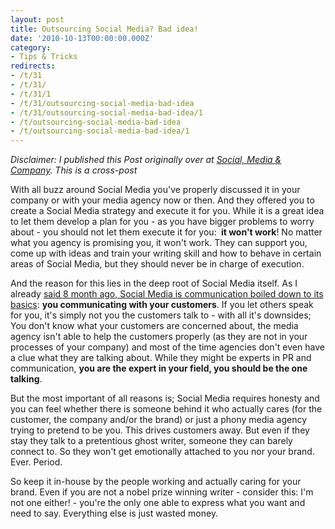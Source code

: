 ```yaml
---
layout: post
title: Outsourcing Social Media? Bad idea!
date: '2010-10-13T00:00:00.000Z'
category:
- Tips & Tricks
redirects:
- /t/31
- /t/31/
- /t/31/1
- /t/31/outsourcing-social-media-bad-idea
- /t/31/outsourcing-social-media-bad-idea/1
- /t/outsourcing-social-media-bad-idea
- /t/outsourcing-social-media-bad-idea/1
---
```




_Disclaimer: I published this Post originally over at [Social, Media & Company](http://socialmediaandcompany.blogspot.de/2010/10/outsourcing-social-media-bad-idea.html). This is a cross-post_


With all buzz around Social Media you've properly discussed it in your company or with your media agency now or then. And they offered you to create a Social Media strategy and&nbsp;execute it for you. While it is a great idea to let them develop a plan for you - as you have bigger problems to worry about - you should not let them execute it for you: **&nbsp;it won't work**! No matter what you agency is promising you, it won't work. They can support you, come up with ideas and train your writing skill and how to behave in certain areas of Social Media, but they should never be in charge of execution.


And the reason for this lies in the deep root of Social Media itself. As I already <a href="http://socialmediaandcompany.blogspot.com/2010/04/social-media-aint-any-different.html">said 8 month ago, Social Media is communication boiled down to its basics</a>: **you communicating with&nbsp;your customers**. If you let others speak for you, it's simply not you the customers talk to - with all it's downsides; You don't know what your customers are concerned about, the media agency isn't able to help the customers properly (as they are not in your processes of your company) and most of the time agencies don't even have a clue what they are talking about. While they might be experts in PR and communication, **you are the expert in your field, you should be the one talking**.

But the most important of all reasons is; Social Media requires honesty and you can feel whether there is someone behind it who actually cares (for the customer, the company and/or the brand) or just a phony media agency trying to pretend to be you. This drives customers away. But even if they stay they talk to a&nbsp;pretentious&nbsp;ghost writer, someone they can barely connect to. So they won't get emotionally attached to you nor your brand. Ever. Period.

So keep it in-house by the people working and actually caring for your brand. Even if you are not a nobel prize winning writer - consider this: I'm not one either! - you're the only one able to express what you want and need to say. Everything else is just wasted money.
